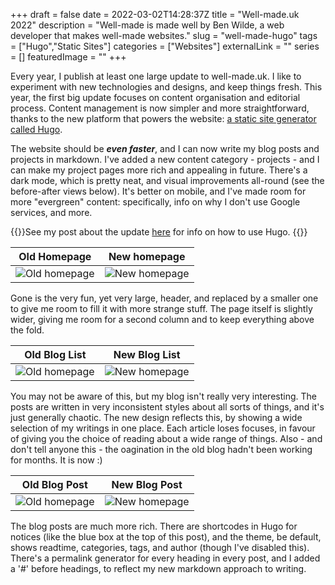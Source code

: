 +++
draft = false
date = 2022-03-02T14:28:37Z
title = "Well-made.uk 2022"
description = "Well-made is made well by Ben Wilde, a web developer that makes well-made websites."
slug = "well-made-hugo"
tags = ["Hugo","Static Sites"]
categories = ["Websites"]
externalLink = ""
series = []
featuredImage = ""
+++

Every year, I publish at least one large update to well-made.uk. I like to experiment with new technologies and designs, and keep things fresh. This year, the first big update focuses on content organisation and editorial process. Content management is now simpler and more straightforward, thanks to the new platform that powers the website: [a static site generator called Hugo](https://gohugo.io/).

The website should be ***even faster***, and I can now write my blog posts and projects in markdown. I've added a new content category - projects - and I can make my project pages more rich and appealing in future. There's a dark mode, which is pretty neat, and visual improvements all-round (see the before-after views below). It's better on mobile, and I've made room for more "evergreen" content: specifically, info on why I don't use Google services, and more.

{{<notice info For-developers>}}See my post about the update [here](/posts/well-made-hugo) for info on how to use Hugo. {{</notice>}}

| Old Homepage | New homepage
| --- | ---
| ![Old homepage](/img/well-made-old-1.jpg) | ![New homepage](/img/well-made-new-1.jpg)

Gone is the very fun, yet very large, header, and replaced by a smaller one to give me room to fill it with more strange stuff. The page itself is slightly wider, giving me room for a second column and to keep everything above the fold.

| Old Blog List | New Blog List
| --- | ---
| ![Old homepage](/img/well-made-old-2.jpg) | ![New homepage](/img/well-made-new-2.jpg)

You may not be aware of this, but my blog isn't really very interesting. The posts are written in very inconsistent styles about all sorts of things, and it's just generally chaotic. The new design reflects this, by showing a wide selection of my writings in one place. Each article loses focuses, in favour of giving you the choice of reading about a wide range of things. Also - and don't tell anyone this - the oagination in the old blog hadn't been working for months. It is now :)

| Old Blog Post | New Blog Post
| --- | ---
| ![Old homepage](/img/well-made-old-3.jpg) | ![New homepage](/img/well-made-new-3.jpg)

The blog posts are much more rich. There are shortcodes in Hugo for notices (like the blue box at the top of this post), and the theme, be default, shows readtime, categories, tags, and author (though I've disabled this). There's a permalink generator for every heading in every post, and I added a '#' before headings, to reflect my new markdown approach to writing.
